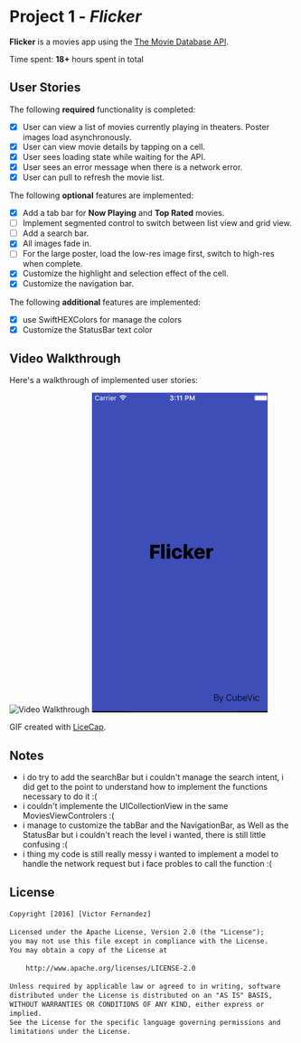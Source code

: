 # Project 1 - *Flicker* 

**Flicker** is a movies app using the [The Movie Database API](http://docs.themoviedb.apiary.io/#).

Time spent: **18+** hours spent in total

## User Stories

The following **required** functionality is completed:

- [X] User can view a list of movies currently playing in theaters. Poster images load asynchronously.
- [X] User can view movie details by tapping on a cell.
- [X] User sees loading state while waiting for the API.
- [X] User sees an error message when there is a network error.
- [X] User can pull to refresh the movie list.

The following **optional** features are implemented:

- [X] Add a tab bar for **Now Playing** and **Top Rated** movies.
- [ ] Implement segmented control to switch between list view and grid view.
- [ ] Add a search bar.
- [X] All images fade in.
- [ ] For the large poster, load the low-res image first, switch to high-res when complete.
- [X] Customize the highlight and selection effect of the cell.
- [X] Customize the navigation bar.

The following **additional** features are implemented:

- [X] use SwiftHEXColors for manage the colors
- [X] Customize the StatusBar text color

## Video Walkthrough

Here's a walkthrough of implemented user stories:

<img src='walkthrough.gif' title='Video Walkthrough' width='' alt='Video Walkthrough' />
<img src='walkthrough_NetworkError.gif' title='Video Walkthrough' width='' alt='Video Walkthrough' />

GIF created with [LiceCap](http://www.cockos.com/licecap/).

## Notes

* i do try to add the searchBar but i couldn't manage the search intent, i did get to the point to understand how to implement the functions necessary to do it :(
* i couldn't implemente the UICollectionView in the same MoviesViewControlers :(
* i manage to customize the tabBar and the NavigationBar, as Well as the StatusBar but i couldn't reach the level i wanted, there is still little confusing :( 
*  i thing my code is still really messy i wanted to implement a model to handle the network request but i face probles to call the function :(

## License

    Copyright [2016] [Victor Fernandez]

    Licensed under the Apache License, Version 2.0 (the "License");
    you may not use this file except in compliance with the License.
    You may obtain a copy of the License at

        http://www.apache.org/licenses/LICENSE-2.0

    Unless required by applicable law or agreed to in writing, software
    distributed under the License is distributed on an "AS IS" BASIS,
    WITHOUT WARRANTIES OR CONDITIONS OF ANY KIND, either express or implied.
    See the License for the specific language governing permissions and
    limitations under the License.
